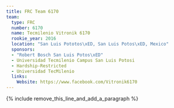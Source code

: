 ```yaml
---
title: FRC Team 6170
team:
  type: FRC
  number: 6170
  name: Tecmilenio Vitronik 6170
  rookie_year: 2016
  location: "San Luis Pototos\xED, San Luis Potos\xED, Mexico"
  sponsors:
  - "Robert Bosch San Luis Potos\xED"
  - Universidad Tecmilenio Campus San Luis Potosi
  - Hardship-Restricted
  - Universidad TecMilenio
  links:
    Website: https://www.facebook.com/Vitronik6170
---
```


{% include remove_this_line_and_add_a_paragraph %}